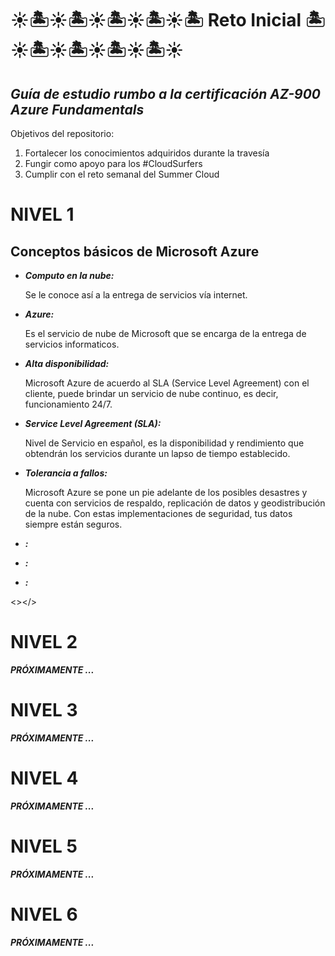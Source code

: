# ☀🏝☀🏝☀🏝☀🏝☀🏝 Reto Inicial 🏝☀🏝☀🏝☀🏝☀🏝☀
<h2><i>Guía de estudio rumbo a la certificación AZ-900 Azure Fundamentals</i></h2>
<p>Objetivos del repositorio:</p>
<ol>
  <li>Fortalecer los conocimientos adquiridos durante la travesía</li>
  <li>Fungir como apoyo para los #CloudSurfers</li>
  <li>Cumplir con el reto semanal del Summer Cloud</li>
</ol>

<h1>NIVEL 1</h1>
 
<h2>Conceptos básicos de Microsoft Azure</h2>

<ul>
  <li><i><b>Computo en la nube:</b></i></li>
  <p>Se le conoce así a la entrega de servicios vía internet.</p>
  
  <li><i><b>Azure:</b></i></li>
  <p>Es el servicio de nube de Microsoft que se encarga de la entrega de servicios informaticos.</p>
  
  <li><i><b>Alta disponibilidad:</b></i></li>
  <p>Microsoft Azure de acuerdo al SLA (Service Level Agreement) con el cliente, puede brindar un servicio de nube continuo, es decir, funcionamiento 24/7.</p>
  
  <li><i><b>Service Level Agreement (SLA):</b></i></li>
  <p>Nivel de Servicio en español, es la disponibilidad y rendimiento que obtendrán los servicios durante un lapso de tiempo establecido.</p>
  
  <li><i><b>Tolerancia a fallos:</b></i></li>
  <p>Microsoft Azure se pone un pie adelante de los posibles desastres y cuenta con servicios de respaldo, replicación de datos y geodistribución de la nube. Con estas implementaciones de seguridad, tus datos siempre están seguros.</p>
  
  <li><i><b>:</b></i></li>
  <p></p>
  
  <li><i><b>:</b></i></li>
  <p></p>
  
  <li><i><b>:</b></i></li>
  <p></p>
  
</ul>

<></>

<h1>NIVEL 2</h1>
<strong><i>PRÓXIMAMENTE ...</i></strong>

<h1>NIVEL 3</h1>
<strong><i>PRÓXIMAMENTE ...</i></strong>

<h1>NIVEL 4</h1>
<strong><i>PRÓXIMAMENTE ...</i></strong>

<h1>NIVEL 5</h1>
<strong><i>PRÓXIMAMENTE ...</i></strong>

<h1>NIVEL 6</h1>
<strong><i>PRÓXIMAMENTE ...</i></strong>





